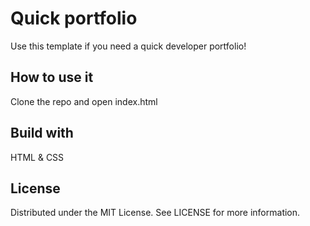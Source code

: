 # Quick portfolio
Use this template if you need a quick developer portfolio!

## How to use it
Clone the repo and open index.html

## Build with
HTML & CSS

## License
Distributed under the MIT License. See LICENSE for more information.
